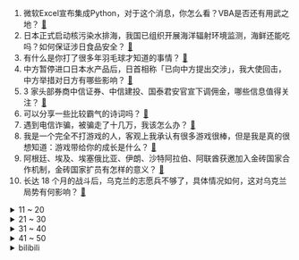 1. 微软Excel宣布集成Python，对于这个消息，你怎么看？VBA是否还有用武之地？ [:link:](https://www.zhihu.com/question/618707918)
2. 日本正式启动核污染水排海，我国已组织开展海洋辐射环境监测，海鲜还能吃吗？如何保证涉日食品安全？ [:link:](https://www.zhihu.com/question/618895483)
3. 有什么是你打了很多年羽毛球才知道的事情？ [:link:](https://www.zhihu.com/question/460738658)
4. 中方暂停进口日本水产品后，日首相称「已向中方提出交涉」，我大使回击，中方举措对日方有哪些影响？ [:link:](https://www.zhihu.com/question/618985632)
5. 3 家头部券商中信证券、中信建投、国泰君安官宣下调佣金，哪些信息值得关注？ [:link:](https://www.zhihu.com/question/618949374)
6. 可以分享一些比较霸气的诗词吗？ [:link:](https://www.zhihu.com/question/618912310)
7. 遇到电信诈骗，被骗走了十几万，我该怎么办？ [:link:](https://www.zhihu.com/question/585063188)
8. 我是一个完全不打游戏的人，客观上我承认有很多游戏很棒，但是我是真的很想知道：游戏带给你的成长是什么？ [:link:](https://www.zhihu.com/question/618765536)
9. 阿根廷、埃及、埃塞俄比亚、伊朗、沙特阿拉伯、阿联酋获邀加入金砖国家合作机制，金砖国家扩员有怎样的意义？ [:link:](https://www.zhihu.com/question/618935027)
10. 长达 18 个月的战斗后，乌克兰的志愿兵不够了，具体情况如何，这对乌克兰局势有何影响？ [:link:](https://www.zhihu.com/question/618780980)
<details>
<summary>11 ~ 20</summary>

11. 华为 Mate60 发布会将在 9 月 12 号下午举行，你对此有何期待？ [:link:](https://www.zhihu.com/question/618530681)
12. 外交部回应「中方宣布全面暂停进口日本水产品有何科学依据」，哪些信息值得关注？ [:link:](https://www.zhihu.com/question/618939808)
13. 为什么猫咪总用「后脚」挠头，而不是用「前爪」挠头？ [:link:](https://www.zhihu.com/question/616797931)
14. 《西游记》中四圣试禅心，孙悟空为啥不用法术捉弄捉弄四圣？ [:link:](https://www.zhihu.com/question/617355200)
15. UFC292 比赛张伟丽战胜阿曼达·莱莫斯卫冕金腰带，如何评价她此次赛事中的表现？ [:link:](https://www.zhihu.com/question/618250850)
16. 研究称日本核污水排海后或将化作雨水洒遍全球，如何看待该研究？普通人该如何应对？ [:link:](https://www.zhihu.com/question/618907654)
17. 日本核污染水排海，海内外部分地区现「囤盐潮」，国内多地回应「食用盐充足，按需购买」，哪些信息值得注意？ [:link:](https://www.zhihu.com/question/618941813)
18. 同事半个月后要被裁员了，知道这个事情，要不要私下通知他一下呢？ [:link:](https://www.zhihu.com/question/617833484)
19. 患者只是多问一句，为什么医生被质疑和反问特别生气？ [:link:](https://www.zhihu.com/question/618557035)
20. 你在《足球经理》中最常签下的球员是谁？ [:link:](https://www.zhihu.com/question/596715144)
</details>
<details>
<summary>21 ~ 30</summary>

21. 瓦格纳称组织创始人普里戈任被「叛徒」所害在坠机事故中遇难， 白宫则暗指普京所为，哪些信息值得关注? [:link:](https://www.zhihu.com/question/618879909)
22. 如果副业收入高于主业，是否需要辞职专心搞副业？ [:link:](https://www.zhihu.com/question/615199467)
23. 电脑上软件较多，怎么把桌面整理出极简风？ [:link:](https://www.zhihu.com/question/617552794)
24. 有哪些旅途的门票或车票让你收藏很久，对你来讲有何意义？ [:link:](https://www.zhihu.com/question/616388151)
25. 对于甜食爱好者来说，哪座城市是旅行的不二之选？ [:link:](https://www.zhihu.com/question/618374741)
26. 普里戈任在俄坠机遇难，10 人遗体已全部找到，包括瓦格纳几乎所有高层领导，有何影响？哪些信息值得关注？ [:link:](https://www.zhihu.com/question/618859857)
27. 《代号：无限大》二次元都市开放世界，8 月 24 日首曝，对此你期待吗？ [:link:](https://www.zhihu.com/question/617919733)
28. 你发现这个世界都有哪些bug呢？ [:link:](https://www.zhihu.com/question/542295732)
29. 都2023年，电车出行还会有里程焦虑吗？ [:link:](https://www.zhihu.com/question/615566049)
30. 美公开杯半决赛，梅西嗓子眼助攻队友绝平进入加时赛，又又又踢点球大战5：4晋级决赛，如何评价这场比赛？ [:link:](https://www.zhihu.com/question/618894283)
</details>
<details>
<summary>31 ~ 40</summary>

31. 夏日酷热难耐，格力空调能扛得住高温做到在极端温度下制冷吗？ [:link:](https://www.zhihu.com/question/618536892)
32. 马上到入学季了，作为新年度的大学生，应该怎么选择适合自己的电脑？ [:link:](https://www.zhihu.com/question/617730302)
33. DSI进气道就那么好吗？有什么缺点？ [:link:](https://www.zhihu.com/question/317266486)
34. 加盟 1 个月，冲击队史第 2 冠！梅西率队夺联盟杯+进美国公开杯决赛，如何评价梅西加盟后的表现？ [:link:](https://www.zhihu.com/question/618904206)
35. 中国有没有完整的神仙系统？ [:link:](https://www.zhihu.com/question/338161225)
36. 不少人经常会怀念童年，是不是把过去的经历滤镜化了？你真实的童年是什么样子？ [:link:](https://www.zhihu.com/question/618373759)
37. 如果围棋棋盘为19×19×19，会有啥变化？ [:link:](https://www.zhihu.com/question/618239416)
38. 为什么烹饪里广泛使用的动物油脂只有猪油和黄油(奶油)? [:link:](https://www.zhihu.com/question/618267494)
39. 选择对象时，到底应该看「他本身就好」还是「他对我很好」？ [:link:](https://www.zhihu.com/question/618374098)
40. 感情状况为「两情相悦」的恋爱人群仅占七成，在爱情里付出更多的人过得怎么样？你能接受不喜欢但合适的人吗？ [:link:](https://www.zhihu.com/question/618392529)
</details>
<details>
<summary>41 ~ 50</summary>

41. 美国商务部长雷蒙多将于 8 月 27 日至 30 日访华，此行哪些信息值得关注？ [:link:](https://www.zhihu.com/question/618582226)
42. 今年是「枭龙」战机首飞 20 周年，大家觉得枭龙表现咋样？ [:link:](https://www.zhihu.com/question/618738986)
43. 有什么适合职场萌新上班代步的车？ [:link:](https://www.zhihu.com/question/617580196)
44. 电视剧《长相思》里，漫长岁月后，涂山璟会不会变成最初囚禁小夭的那只九尾狐狸呢，大家有什么想法？ [:link:](https://www.zhihu.com/question/618495355)
45. 回国被拘捕第一天，泰国前总理他信被紧急送医，对此如何评价？ [:link:](https://www.zhihu.com/question/618718182)
46. 美国公开杯半决赛，迈阿密国际点球大战击败辛辛那提晋级决赛，梅西两助攻坎帕纳两球，如何评价这场比赛？ [:link:](https://www.zhihu.com/question/618882930)
47. 想离职时首先会考虑对公司和同事是否造成了不便，我这是离职羞耻症吗？ [:link:](https://www.zhihu.com/question/618454650)
48. 羽毛球世锦赛，赵俊鹏、陆光祖接连淘汰出局，你如何看待国羽男单的新老交替？ [:link:](https://www.zhihu.com/question/618715874)
49. 俄媒报道普里戈任私人飞机坠毁现场「有两具尸体消失得无影无踪」，另有俄媒称发现了十人的遗体，意味着什么？ [:link:](https://www.zhihu.com/question/618904147)
50. 哪一瞬间让你意识到，通过副业「搞钱」是一件优先级很高的事？ [:link:](https://www.zhihu.com/question/617182521)
</details><details>
<summary>bilibili</summary>

</details>